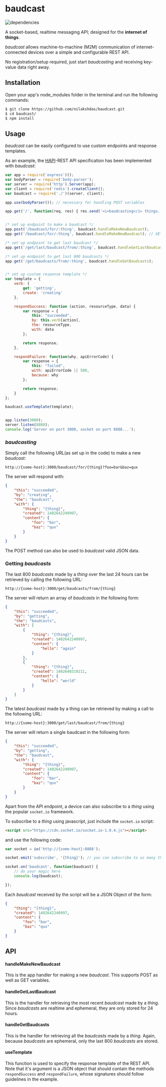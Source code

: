 # baudcast

![dependencies](https://david-dm.org/nilakshdas/baudcast.png)

A socket-based, realtime messaging API; designed for the **internet of things**.

*baudcast* allows machine-to-machine (M2M) communication of internet-connected devices over a simple and configurable REST API.

No registration/setup required, just start *baudcasting* and receiving key-value data right away.

## Installation

Open your app's node_modules folder in the terminal and run the following commands:

```sh
$ git clone https://github.com/nilakshdas/baudcast.git
$ cd baudcast/
$ npm install
```

## Usage

*baudcast* can be easily configured to use custom endpoints and response templates.

As an example, the [HAPI](https://github.com/jheising/HAPI)-REST API specification has been implemented with *baudcast*:

```javascript
var app = require('express')();
var bodyParser = require('body-parser');
var server = require('http').Server(app);
var client = require('redis').createClient();
var baudcast = require('./')(server, client);

app.use(bodyParser()); // necessary for handling POST variables

app.get('/', function(req, res) { res.send('<i>baudcasting</i> things...'); });


/* set up endpoint to make a baudcast */
app.post('/baudcast/for/:thing', baudcast.handleMakeNewBaudcast);
app.get('/baudcast/for/:thing', baudcast.handleMakeNewBaudcast); // GET works too

/* set up endpoint to get last baudcast */
app.get('/get/last/baudcast/from/:thing', baudcast.handleGetLastBaudcast);

/* set up endpoint to get last 800 baudcasts */
app.get('/get/baudcasts/from/:thing', baudcast.handleGetBaudcasts);


/* set up custom response template */
var template = {
	verb: {
		get: 'getting',
		create: 'creating'
	},

	respondSuccess: function (action, resourceType, data) {
		var response = {
			this: "succeeded",
			by: this.verb[action],
			the: resourceType,
			with: data
		};

		return response;
	},

	respondFailure: function(why, apiErrorCode) {
		var response = {
			this: "failed",
			with: apiErrorCode || 500,
			because: why
		};

		return response;
	}
};

baudcast.useTemplate(template);


app.listen(3000);
server.listen(8888);
console.log('Server on port 3000, socket on port 8888...');
```

### *baudcasting*

Simply call the following URL(as set up in the code) to make a new *baudcast*:

```
http://{some-host}:3000/baudcast/for/{thing}?foo=bar&baz=qux
```

The server will respond with:

```json
{
	"this": "succeeded",
	"by": "creating",
	"the": "baudcast",
	"with": {
		"thing": "{thing}",
		"created": 1402642240997,
		"content": {
			"foo": "bar",
			"baz": "qux"
		}
	}
}
```

The POST method can also be used to *baudcast* valid JSON data.

### Getting *baudcasts*

The last 800 *baudcasts* made by a *thing* over the last 24 hours can be retrieved by calling the following URL:

```
http://{some-host}:3000/get/baudcasts/from/{thing}
```

The server will return an array of *baudcasts* in the following form:

```json
{
	"this": "succeeded",
	"by": "getting",
	"the": "baudcasts",
	"with": [
		{
			"thing": "{thing}",
			"created": 1402642240997,
			"content": {
				"hello": "again"
			}
		},
		{
			"thing": "{thing}",
			"created": 1402640319211,
			"content": {
				"hello": "world"
			}
		}
	]
}
```

The latest *baudcast* made by a thing can be retrieved by making a call to the following URL:

```
http://{some-host}:3000/get/last/baudcast/from/{thing}
```

The server will return a single baudcast in the following form:

```json
{
	"this": "succeeded",
	"by": "getting",
	"the": "baudcast",
	"with": {
		"thing": "{thing}",
		"created": 1402642240997,
		"content": {
			"foo": "bar",
			"baz": "qux"
		}
	}
}
```

Apart from the API endpoint, a device can also subscribe to a *thing* using the popular `socket.io` framework.

To subscribe to a *thing* using javascript, just include the `socket.io` script:

```html
<script src="https://cdn.socket.io/socket.io-1.0.4.js"></script>
```

and use the following code:

```javascript
var socket = io('http://{some-host}:8888');

socket.emit('subscribe', '{thing}'); // you can subscribe to as many things you like

socket.on('baudcast', function(baudcast) {
	// do your magic here
	console.log(baudcast);

});
```

Each *baudcast* received by the script will be a JSON Object of the form:

```json
{
	"thing": "{thing}",
	"created": 1402642240997,
	"content": {
		"foo": "bar",
		"baz": "qux"
	}
}
```

## API

#### handleMakeNewBaudcast

This is the app handler for making a new *baudcast*. This supports POST as well as GET variables.

#### handleGetLastBaudcast

This is the handler for retrieving the most recent *baudcast* made by a *thing*.
Since *baudcasts* are realtime and ephemeral, they are only stored for 24 hours.

#### handleGetBaudcasts

This is the handler for retrieving all the *baudcasts* made by a *thing*.
Again, because *baudcasts* are ephemeral, only the last 800 *baudcasts* are stored.

#### useTemplate

This function is used to specify the response template of the REST API. Note that it's argument is a JSON object that should contain the methods `respondSuccess` and `respondFailure`, whose signatures should follow guidelines in the example.